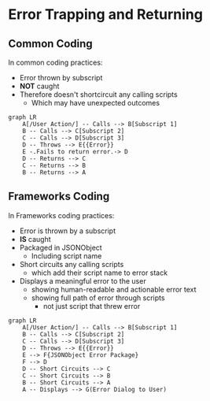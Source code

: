 # Error Trapping and Returning

## Common Coding

In common coding practices:
- Error thrown by subscript
- **NOT** caught
- Therefore doesn't shortcircuit any calling scripts
  - Which may have unexpected outcomes

```mermaid
graph LR
    A[/User Action/] -- Calls --> B[Subscript 1] 
    B -- Calls --> C[Subscript 2] 
    C -- Calls --> D[Subscript 3] 
    D -- Throws --> E{{Error}}
    E -.Fails to return error.-> D
    D -- Returns --> C
    C -- Returns --> B
    B -- Returns --> A
```
## Frameworks Coding

In Frameworks coding practices:
- Error is thrown by a subscript
- **IS** caught
- Packaged in JSONObject
  - Including script name
- Short circuits any calling scripts
  - which add their script name to error stack
- Displays a meaningful error to the user
  - showing human-readable and actionable error text
  - showing full path of error through scripts
    - not just script that threw error

```mermaid
graph LR
    A[/User Action/] -- Calls --> B[Subscript 1] 
    B -- Calls --> C[Subscript 2] 
    C -- Calls --> D[Subscript 3] 
    D -- Throws --> E{{Error}}
    E --> F{JSONObject Error Package}
    F --> D
    D -- Short Circuits --> C
    C -- Short Circuits --> B
    B -- Short Circuits --> A
    A -- Displays --> G(Error Dialog to User)
```

